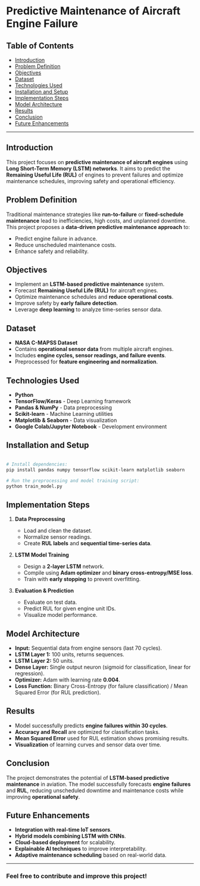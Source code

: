 # Predictive Maintenance of Aircraft Engine Failure

## Table of Contents
- [Introduction](#introduction)
- [Problem Definition](#problem-definition)
- [Objectives](#objectives)
- [Dataset](#dataset)
- [Technologies Used](#technologies-used)
- [Installation and Setup](#installation-and-setup)
- [Implementation Steps](#implementation-steps)
- [Model Architecture](#model-architecture)
- [Results](#results)
- [Conclusion](#conclusion)
- [Future Enhancements](#future-enhancements)

---

## Introduction
This project focuses on **predictive maintenance of aircraft engines** using **Long Short-Term Memory (LSTM) networks**. It aims to predict the **Remaining Useful Life (RUL)** of engines to prevent failures and optimize maintenance schedules, improving safety and operational efficiency.

## Problem Definition
Traditional maintenance strategies like **run-to-failure** or **fixed-schedule maintenance** lead to inefficiencies, high costs, and unplanned downtime. This project proposes a **data-driven predictive maintenance approach** to:
- Predict engine failure in advance.
- Reduce unscheduled maintenance costs.
- Enhance safety and reliability.

## Objectives
- Implement an **LSTM-based predictive maintenance** system.
- Forecast **Remaining Useful Life (RUL)** for aircraft engines.
- Optimize maintenance schedules and **reduce operational costs**.
- Improve safety by **early failure detection**.
- Leverage **deep learning** to analyze time-series sensor data.

## Dataset
- **NASA C-MAPSS Dataset**
- Contains **operational sensor data** from multiple aircraft engines.
- Includes **engine cycles, sensor readings, and failure events**.
- Preprocessed for **feature engineering and normalization**.

## Technologies Used
- **Python**
- **TensorFlow/Keras** - Deep Learning framework
- **Pandas & NumPy** - Data preprocessing
- **Scikit-learn** - Machine Learning utilities
- **Matplotlib & Seaborn** - Data visualization
- **Google Colab/Jupyter Notebook** - Development environment

## Installation and Setup
```bash

# Install dependencies:
pip install pandas numpy tensorflow scikit-learn matplotlib seaborn

# Run the preprocessing and model training script:
python train_model.py
```

## Implementation Steps
1. **Data Preprocessing**
   - Load and clean the dataset.
   - Normalize sensor readings.
   - Create **RUL labels** and **sequential time-series data**.

2. **LSTM Model Training**
   - Design a **2-layer LSTM** network.
   - Compile using **Adam optimizer** and **binary cross-entropy/MSE loss**.
   - Train with **early stopping** to prevent overfitting.

3. **Evaluation & Prediction**
   - Evaluate on test data.
   - Predict RUL for given engine unit IDs.
   - Visualize model performance.

## Model Architecture
- **Input:** Sequential data from engine sensors (last 70 cycles).
- **LSTM Layer 1:** 100 units, returns sequences.
- **LSTM Layer 2:** 50 units.
- **Dense Layer:** Single output neuron (sigmoid for classification, linear for regression).
- **Optimizer:** Adam with learning rate **0.004**.
- **Loss Function:** Binary Cross-Entropy (for failure classification) / Mean Squared Error (for RUL prediction).

## Results
- Model successfully predicts **engine failures within 30 cycles**.
- **Accuracy and Recall** are optimized for classification tasks.
- **Mean Squared Error** used for RUL estimation shows promising results.
- **Visualization** of learning curves and sensor data over time.

## Conclusion
The project demonstrates the potential of **LSTM-based predictive maintenance** in aviation. The model successfully forecasts **engine failures** and **RUL**, reducing unscheduled downtime and maintenance costs while improving **operational safety**.

## Future Enhancements
- **Integration with real-time IoT sensors**.
- **Hybrid models combining LSTM with CNNs**.
- **Cloud-based deployment** for scalability.
- **Explainable AI techniques** to improve interpretability.
- **Adaptive maintenance scheduling** based on real-world data.


---
### Feel free to contribute and improve this project!

